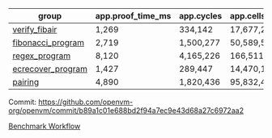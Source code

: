 | group | app.proof_time_ms | app.cycles | app.cells_used | leaf.proof_time_ms | leaf.cycles | leaf.cells_used |
| -- | -- | -- | -- | -- | -- | -- |
| [verify_fibair](https://github.com/openvm-org/openvm/blob/benchmark-results/benchmarks/verify_fibair-b89a1c01e688bd2f94a7ec9e43d68a27c6972aa2.md) | 1,269 |  334,142 |  17,677,298 |- | - | - |
| [fibonacci_program](https://github.com/openvm-org/openvm/blob/benchmark-results/benchmarks/fibonacci-b89a1c01e688bd2f94a7ec9e43d68a27c6972aa2.md) | 2,719 |  1,500,277 |  50,589,503 | 3,804 |  1,263,382 |  70,284,620 |
| [regex_program](https://github.com/openvm-org/openvm/blob/benchmark-results/benchmarks/regex-b89a1c01e688bd2f94a7ec9e43d68a27c6972aa2.md) | 8,120 |  4,165,226 |  166,511,152 | 14,591 |  3,982,131 |  304,557,302 |
| [ecrecover_program](https://github.com/openvm-org/openvm/blob/benchmark-results/benchmarks/ecrecover-b89a1c01e688bd2f94a7ec9e43d68a27c6972aa2.md) | 1,427 |  289,447 |  14,470,186 | 12,782 |  2,988,640 |  244,253,686 |
| [pairing](https://github.com/openvm-org/openvm/blob/benchmark-results/benchmarks/pairing-b89a1c01e688bd2f94a7ec9e43d68a27c6972aa2.md) | 4,890 |  1,820,436 |  95,832,407 | 14,239 |  3,267,469 |  273,857,472 |


Commit: https://github.com/openvm-org/openvm/commit/b89a1c01e688bd2f94a7ec9e43d68a27c6972aa2

[Benchmark Workflow](https://github.com/openvm-org/openvm/actions/runs/14503957128)
